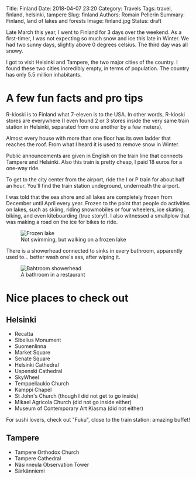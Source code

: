 Title: Finland
Date: 2018-04-07 23:20
Category: Travels
Tags: travel, finland, helsinki, tampere
Slug: finland
Authors: Romain Pellerin
Summary: Finland, land of lakes and forests
Image: finland.jpg
Status: draft

Late March this year, I went to Finland for 3 days over the weekend. As a first-timer, I was not expecting so much snow and ice this late in Winter. We had two sunny days, slightly above 0 degrees celsius. The third day was all snowy.

I got to visit Helsinki and Tampere, the two major cities of the country. I found these two cities incredibly empty, in terms of population. The country has only 5.5 million inhabitants.

# A few fun facts and pro tips

R-kioski is to Finland what 7-eleven is to the USA. In other words, R-kioski stores are everywhere (I even found 2 or 3 stores inside the very same train station in Helsinki, separated from one another by a few meters).

Almost every house with more than one floor has its own ladder that reaches the roof. From what I heard it is used to remove snow in Winter.

Public announcements are given in English on the train line that connects Tampere and Helsinki. Also this train is pretty cheap, I paid 18 euros for a one-way ride.

To get to the city center from the airport, ride the I or P train for about half an hour. You'll find the train station undeground, underneath the airport.

I was told that the sea shore and all lakes are completely frozen from December until April every year. Frozen to the point that people do activities on lakes, such as skiing, riding snowmobiles or four wheelers, ice skating, biking, and even kiteboarding (true story!). I also witnessed a smallplow that was making a road on the ice for bikes to ride.

<figure class="center">
<img src="{filename}/images/finland/gmaps.gif" alt="Frozen lake" />
<figcaption>Not swimming, but walking on a frozen lake</figcaption>
</figure>

There is a showerhead connected to sinks in every bathroom, apparently used to... better wash one's ass, after wiping it.

<figure class="center">
<img src="{filename}/images/finland/bathroom.jpg" alt="Bahtroom showerhead" />
<figcaption>A bathroom in a restaurant</figcaption>
</figure>


# Nice places to check out

## Helsinki

- Recatta
- Sibelius Monument
- Suomenlinna
- Market Square
- Senate Square
- Helsinki Cathedral
- Uspenski Cathedral
- SkyWheel
- Temppeliaukio Church
- Kamppi Chapel
- St John's Church (though I did not get to go inside)
- Mikael Agricola Church (did not go inside either)
- Museum of Contemporary Art Kiasma (did not either)

For sushi lovers, check out "Fuku", close to the train station: amazing buffet!

## Tampere

- Tampere Orthodox Church
- Tampere Cathedral
- Näsinneula Observation Tower
- Särkänniemi
